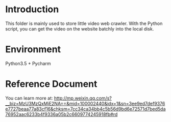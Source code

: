 # Introduction
This folder is mainly used to store little video web crawler. With the Python script, you can get the video on the website batchly into the local disk. 

# Environment
Python3.5 + Pycharm

# Reference Document
You can learn more at: http://mp.weixin.qq.com/s?__biz=MzU3MzQxMjE2NA==&mid=100002440&idx=1&sn=3ee9ed7def9376e7727beaa77a83cf16&chksm=7cc34ca34bb4c5b56d9bd6e72571d7bed5da76952aac6233b4f9336a05b2c6609774245918fb#rd
